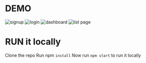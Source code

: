 # DEMO 
![signup](https://user-images.githubusercontent.com/56113773/173054633-bfe9665d-a29b-434f-9a6f-efbf5c8ec672.jpg)
![login](https://user-images.githubusercontent.com/56113773/173054647-7702e4e2-3367-4395-87a9-3855c91487bf.jpg)
![dashboard](https://user-images.githubusercontent.com/56113773/173054656-1fa8a209-fdc2-4a75-895a-a83560187692.jpg)
![list page](https://user-images.githubusercontent.com/56113773/173054671-083f6bc2-26a8-422f-8a03-5b4ccc806058.jpg)

# RUN it locally 
Clone the repo
Run npm `install` 
Now run `npm start` to run it locally

